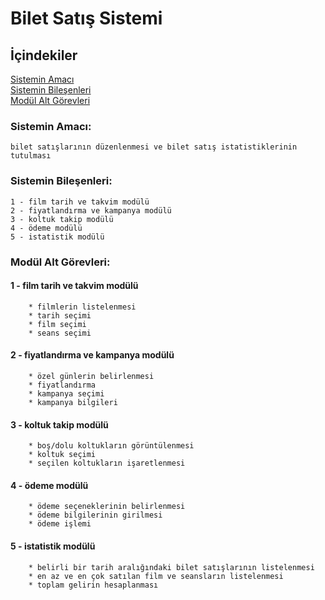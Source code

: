 # Bilet Satış Sistemi

## İçindekiler
[Sistemin Amacı](#sistemin-amac%C4%B1)  
[Sistemin Bileşenleri](#sistemin-bile%C5%9Fenleri)  
[Modül Alt Görevleri](#mod%C3%BCl-alt-g%C3%B6revleri)

### Sistemin Amacı: 
 
    bilet satışlarının düzenlenmesi ve bilet satış istatistiklerinin tutulması

### Sistemin Bileşenleri:

    1 - film tarih ve takvim modülü
    2 - fiyatlandırma ve kampanya modülü
    3 - koltuk takip modülü
    4 - ödeme modülü
    5 - istatistik modülü

### Modül Alt Görevleri:

#### 1 - film tarih ve takvim modülü
        * filmlerin listelenmesi
        * tarih seçimi
        * film seçimi
        * seans seçimi

#### 2 - fiyatlandırma ve kampanya modülü
        * özel günlerin belirlenmesi
        * fiyatlandırma
        * kampanya seçimi
        * kampanya bilgileri

#### 3 - koltuk takip modülü
        * boş/dolu koltukların görüntülenmesi
        * koltuk seçimi
        * seçilen koltukların işaretlenmesi

#### 4 - ödeme modülü
        * ödeme seçeneklerinin belirlenmesi
        * ödeme bilgilerinin girilmesi
        * ödeme işlemi

#### 5 - istatistik modülü
        * belirli bir tarih aralığındaki bilet satışlarının listelenmesi
        * en az ve en çok satılan film ve seansların listelenmesi
        * toplam gelirin hesaplanması
